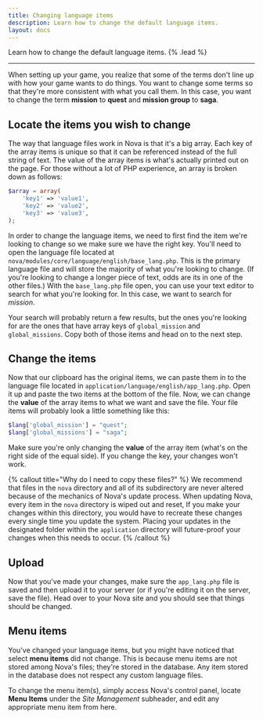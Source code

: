 ```yaml
---
title: Changing language items
description: Learn how to change the default language items.
layout: docs
---
```


Learn how to change the default language items. {% .lead %}

---

When setting up your game, you realize that some of the terms don't line up with how your game wants to do things. You want to change some terms so that they're more consistent with what you call them. In this case, you want to change the term **mission** to **quest** and **mission group** to **saga**.

## Locate the items you wish to change

The way that language files work in Nova is that it's a big array. Each key of the array items is unique so that it can be referenced instead of the full string of text. The value of the array items is what's actually printed out on the page. For those without a lot of PHP experience, an array is broken down as follows:

```php
$array = array(
    'key1' => 'value1',
    'key2' => 'value2',
    'key3' => 'value3',
);
```

In order to change the language items, we need to first find the item we're looking to change so we make sure we have the right key. You'll need to open the language file located at `nova/modules/core/language/english/base_lang.php`. This is the primary language file and will store the majority of what you're looking to change. (If you're looking to change a longer piece of text, odds are its in one of the other files.) With the `base_lang.php` file open, you can use your text editor to search for what you're looking for. In this case, we want to search for *mission*.

Your search will probably return a few results, but the ones you're looking for are the ones that have array keys of `global_mission` and `global_missions`. Copy both of those items and head on to the next step.

## Change the items

Now that our clipboard has the original items, we can paste them in to the language file located in `application/language/english/app_lang.php`. Open it up and paste the two items at the bottom of the file. Now, we can change the **value** of the array items to what we want and save the file. Your file items will probably look a little something like this:

```php
$lang['global_mission'] = "quest";
$lang['global_missions'] = "saga";
```

Make sure you're only changing the **value** of the array item (what's on the right side of the equal side). If you change the key, your changes won't work.

{% callout title="Why do I need to copy these files?" %}
We recommend that files in the `nova` directory and all of its subdirectory are never altered because of the mechanics of Nova's update process. When updating Nova, every item in the `nova` directory is wiped out and reset, If you make your changes within this directory, you would have to recreate these changes every single time you update the system. Placing your updates in the designated folder within the `application` directory will future-proof your changes when this needs to occur.
{% /callout %}

## Upload

Now that you've made your changes, make sure the `app_lang.php` file is saved and then upload it to your server (or if you're editing it on the server, save the file). Head over to your Nova site and you should see that things should be changed.

## Menu items

You've changed your language items, but you might have noticed that select **menu items** did not change. This is because menu items are not stored among Nova's files; they're stored in the database. Any item stored in the database does not respect any custom language files.

To change the menu item(s), simply access Nova's control panel, locate **Menu Items** under the *Site Management* subheader, and edit any appropriate menu item from here.
